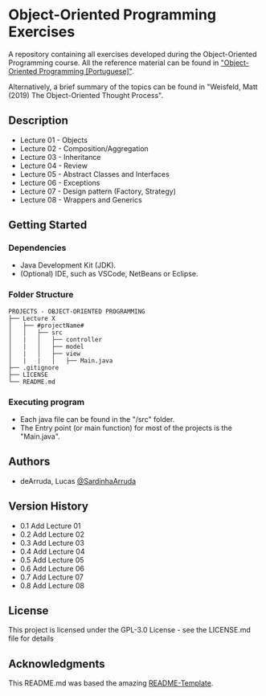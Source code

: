 # Object-Oriented Programming Exercises

A repository containing all exercises developed during the Object-Oriented Programming course.
All the reference material can be found in ["Object-Oriented Programming [Portuguese]"](https://www.leandrocolevati.com.br/index.jsp).

Alternatively, a brief summary of the topics can be found in "Weisfeld, Matt (2019) The Object-Oriented Thought Process".

## Description

* Lecture 01 - Objects
* Lecture 02 - Composition/Aggregation
* Lecture 03 - Inheritance
* Lecture 04 - Review
* Lecture 05 - Abstract Classes and Interfaces
* Lecture 06 - Exceptions
* Lecture 07 - Design pattern (Factory, Strategy)
* Lecture 08 - Wrappers and Generics

## Getting Started

### Dependencies

* Java Development Kit (JDK).
* (Optional) IDE, such as VSCode, NetBeans or Eclipse.

### Folder Structure

````
PROJECTS - OBJECT-ORIENTED PROGRAMMING
├── Lecture X
│   ├── #projectName#
│   │   ├── src
│   |   │   ├── controller
│   |   │   ├── model
│   |   │   ├── view
│   |   |   │   ├── Main.java
├── .gitignore
├── LICENSE
└── README.md
````

### Executing program

* Each java file can be found in the "/src" folder.
* The Entry point (or main function) for most of the projects is the "Main.java".

## Authors

 - deArruda, Lucas [@SardinhaArruda](https://twitter.com/SardinhaArruda)

## Version History

* 0.1
    Add Lecture 01
* 0.2
    Add Lecture 02
* 0.3
    Add Lecture 03
* 0.4
    Add Lecture 04
* 0.5
    Add Lecture 05
* 0.6
    Add Lecture 06
* 0.7
    Add Lecture 07
* 0.8
    Add Lecture 08

## License

This project is licensed under the GPL-3.0 License - see the LICENSE.md file for details

## Acknowledgments

This README.md was based the amazing [README-Template](https://gist.github.com/DomPizzie/7a5ff55ffa9081f2de27c315f5018afc).